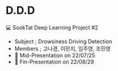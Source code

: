 # D.D.D
💻 SookTat Deep Learning Project #2

* Subject ; Drowsiness Driving Detection
* Members ; 고나경, 이민지, 임주영, 조민영
* 📌 Mid-Presentation on 22/07/25
* 📌 Fin-Presentation on 22/08/29
